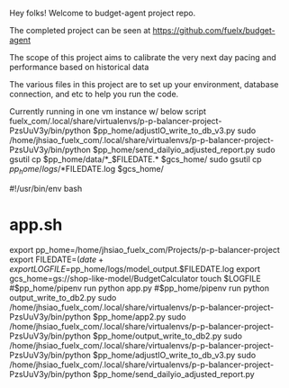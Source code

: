 Hey folks! Welcome to budget-agent project repo.

The completed project can be seen at
https://github.com/fuelx/budget-agent

The scope of this project aims to calibrate the very next day pacing and performance based on historical data

The various files in this project are to set up your environment, database connection, and etc to help you run the code.

Currently running in one vm instance w/ below script
fuelx_com/.local/share/virtualenvs/p-p-balancer-project-PzsUuV3y/bin/python $pp_home/adjustIO_write_to_db_v3.py
sudo /home/jhsiao_fuelx_com/.local/share/virtualenvs/p-p-balancer-project-PzsUuV3y/bin/python $pp_home/send_dailyio_adjusted_report.py
sudo gsutil cp $pp_home/data/*_$FILEDATE.* $gcs_home/
sudo gsutil cp $pp_home/logs/*$FILEDATE.log $gcs_home/

#!/usr/bin/env bash
# app.sh
export pp_home=/home/jhsiao_fuelx_com/Projects/p-p-balancer-project
export FILEDATE=$(date +%F)
export LOGFILE=$pp_home/logs/model_output.$FILEDATE.log
export gcs_home=gs://shop-like-model/BudgetCalculator
touch $LOGFILE
#$pp_home/pipenv run python app.py
#$pp_home/pipenv run python output_write_to_db2.py
sudo /home/jhsiao_fuelx_com/.local/share/virtualenvs/p-p-balancer-project-PzsUuV3y/bin/python $pp_home/app2.py
sudo /home/jhsiao_fuelx_com/.local/share/virtualenvs/p-p-balancer-project-PzsUuV3y/bin/python $pp_home/output_write_to_db2.py
sudo /home/jhsiao_fuelx_com/.local/share/virtualenvs/p-p-balancer-project-PzsUuV3y/bin/python $pp_home/adjustIO_write_to_db_v3.py
sudo /home/jhsiao_fuelx_com/.local/share/virtualenvs/p-p-balancer-project-PzsUuV3y/bin/python $pp_home/send_dailyio_adjusted_report.py
